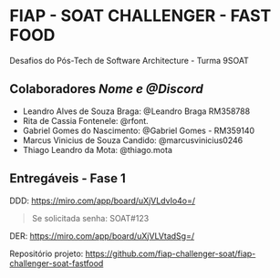 # FIAP - SOAT CHALLENGER - FAST FOOD

Desafios do Pós-Tech de Software Architecture - Turma 9SOAT

## Colaboradores <i>Nome e @Discord</i> 

- Leandro Alves de Souza Braga: @Leandro Braga RM358788
- Rita de Cassia Fontenele: @rfont.
- Gabriel Gomes do Nascimento: @Gabriel Gomes - RM359140
- Marcus Vinicius de Souza Candido: @marcusvinicius0246
- Thiago Leandro da Mota: @thiago.mota

## Entregáveis - Fase 1

DDD: https://miro.com/app/board/uXjVLdvIo4o=/ 
> Se solicitada senha: SOAT#123

DER: https://miro.com/app/board/uXjVLVtadSg=/

Repositório projeto: https://github.com/fiap-challenger-soat/fiap-challenger-soat-fastfood
